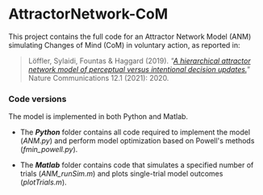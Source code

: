 # AttractorNetwork-CoM
This project contains the full code for an Attractor Network Model (ANM) simulating Changes of Mind (CoM) in voluntary action, as reported in:
> Löffler, Sylaidi, Fountas & Haggard (2019). *"[A hierarchical attractor network model of perceptual versus intentional decision updates.](https://www.nature.com/articles/s41467-021-22017-2)"* Nature Communications 12.1 (2021): 2020.

### Code versions
The model is implemented in both Python and Matlab. 

  * The ***Python*** folder contains all code required to implement the model (*ANM.py*) and perform model optimization based on Powell's methods (*fmin_powell.py*). 

  * The ***Matlab*** folder contains code that simulates a specified number of trials (*ANM_runSim.m*) and plots single-trial model outcomes (*plotTrials.m*).


